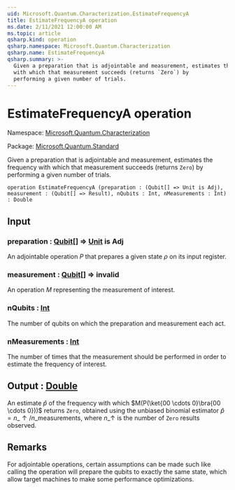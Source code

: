 ```yaml
---
uid: Microsoft.Quantum.Characterization.EstimateFrequencyA
title: EstimateFrequencyA operation
ms.date: 2/11/2021 12:00:00 AM
ms.topic: article
qsharp.kind: operation
qsharp.namespace: Microsoft.Quantum.Characterization
qsharp.name: EstimateFrequencyA
qsharp.summary: >-
  Given a preparation that is adjointable and measurement, estimates the frequency
  with which that measurement succeeds (returns `Zero`) by
  performing a given number of trials.
---
```


# EstimateFrequencyA operation

Namespace: [Microsoft.Quantum.Characterization](xref:Microsoft.Quantum.Characterization)

Package: [Microsoft.Quantum.Standard](https://nuget.org/packages/Microsoft.Quantum.Standard)


Given a preparation that is adjointable and measurement, estimates the frequencywith which that measurement succeeds (returns `Zero`) byperforming a given number of trials.

```qsharp
operation EstimateFrequencyA (preparation : (Qubit[] => Unit is Adj), measurement : (Qubit[] => Result), nQubits : Int, nMeasurements : Int) : Double
```


## Input

### preparation : [Qubit](xref:microsoft.quantum.lang-ref.qubit)[] => [Unit](xref:microsoft.quantum.lang-ref.unit)  is Adj

An adjointable operation $P$ that prepares a given state $\rho$ onits input register.


### measurement : [Qubit](xref:microsoft.quantum.lang-ref.qubit)[] => __invalid<Result>__ 

An operation $M$ representing the measurement of interest.


### nQubits : [Int](xref:microsoft.quantum.lang-ref.int)

The number of qubits on which the preparation and measurementeach act.


### nMeasurements : [Int](xref:microsoft.quantum.lang-ref.int)

The number of times that the measurement should be performedin order to estimate the frequency of interest.



## Output : [Double](xref:microsoft.quantum.lang-ref.double)

An estimate $\hat{p}$ of the frequency with which$M(P(\ket{00 \cdots 0}\bra{00 \cdots 0}))$ returns `Zero`,obtained using the unbiased binomial estimator $\hat{p} =n\_{\uparrow} / n\_{\text{measurements}}$, where $n\_{\uparrow}$ isthe number of `Zero` results observed.

## Remarks

For adjointable operations, certain assumptions can be made such likecalling the operation will prepare the qubits to exactly the same state,which allow target machines to make some performance optimizations.